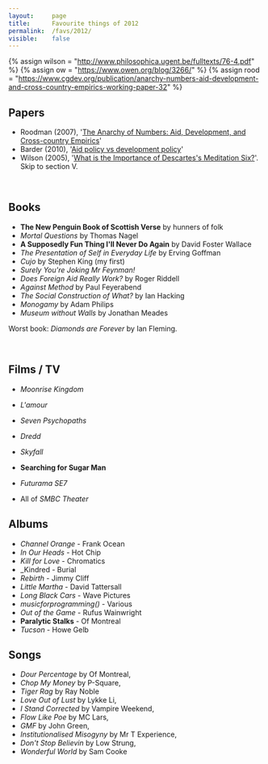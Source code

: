 ```yaml
---
layout:     page
title:      Favourite things of 2012
permalink:  /favs/2012/
visible:    false
---
```


{%	assign wilson = "http://www.philosophica.ugent.be/fulltexts/76-4.pdf"		%}
{%	assign ow = "https://www.owen.org/blog/3266/"		%}
{%	assign rood = "https://www.cgdev.org/publication/anarchy-numbers-aid-development-and-cross-country-empirics-working-paper-32"		%}


## Papers

* Roodman (2007), '<a href="{{roodman}}">The Anarchy of Numbers: Aid, Development, and Cross-country Empirics</a>'
* Barder (2010), '<a href="{{ow}}">Aid policy vs development policy</a>'
* Wilson (2005), '<a href="{{wilson}}">What is the Importance of Descartes's Meditation Six?</a>'. Skip to section V.

<br>

## Books

* **The New Penguin Book of Scottish Verse** by hunners of folk
* _Mortal Questions_ by Thomas Nagel
* **A Supposedly Fun Thing I'll Never Do Again** by David Foster Wallace
* _The Presentation of Self in Everyday Life_ by Erving Goffman
* _Cujo_ by Stephen King (my first)
* _Surely You're Joking Mr Feynman!_
* _Does Foreign Aid Really Work?_ by Roger Riddell
* _Against Method_ by Paul Feyerabend
* _The Social Construction of What?_ by Ian Hacking
* _Monogamy_ by Adam Philips
* _Museum without Walls_ by Jonathan Meades

Worst book: _Diamonds are Forever_ by Ian Fleming.

<br>

## Films / TV

* _Moonrise Kingdom_
* _L'amour_
* _Seven Psychopaths_
* _Dredd_
* _Skyfall_
* **Searching for Sugar Man**

* _Futurama SE7_
* All of _SMBC Theater_


## Albums

* _Channel Orange_ - Frank Ocean
* _In Our Heads_ - Hot Chip
* _Kill for Love_ - Chromatics
* _Kindred	- Burial
* _Rebirth_ - Jimmy Cliff
* _Little Martha_ - David Tattersall
* _Long Black Cars_	- Wave Pictures
* _musicforprogramming()_ - Various
* _Out of the Game_	- Rufus Wainwright
* **Paralytic Stalks** - Of Montreal
* _Tucson_ - Howe Gelb


## Songs

* _Dour Percentage_ by Of Montreal, 
* _Chop My Money_ by P-Square, 
* _Tiger Rag_ by Ray Noble 
* _Love Out of Lust_ by Lykke Li, 
* _I Stand Corrected_ by Vampire Weekend, 
* _Flow Like Poe_ by MC Lars, 
* _GMF_ by John Green, 
* _Institutionalised Misogyny_ by Mr T Experience, 
* _Don't Stop Believin_ by Low Strung,
* _Wonderful World_ by Sam Cooke


